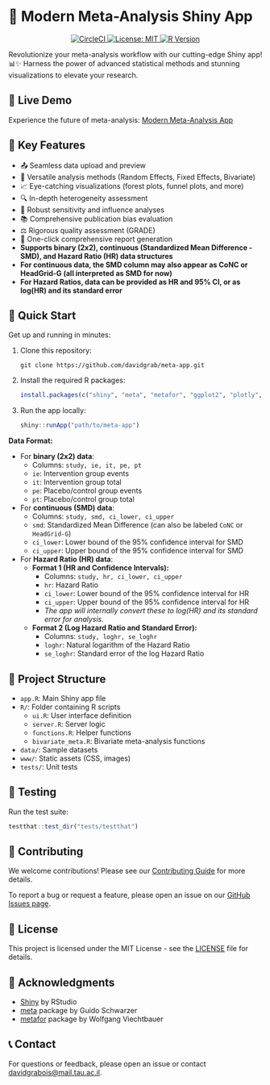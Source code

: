 # 🚀 Modern Meta-Analysis Shiny App

<p align="center">
  <a href="https://app.circleci.com/pipelines/github/davidgrab/meta-app">
    <img src="https://img.shields.io/circleci/build/github/davidgrab/meta-app/main" alt="CircleCI">
  </a>
  <a href="https://opensource.org/licenses/MIT">
    <img src="https://img.shields.io/badge/License-MIT-yellow.svg" alt="License: MIT">
  </a>
  <a href="https://cran.r-project.org/">
    <img src="https://img.shields.io/badge/R-≥4.0.0-blue.svg" alt="R Version">
  </a>
</p>

Revolutionize your meta-analysis workflow with our cutting-edge Shiny app! 📊✨ Harness the power of advanced statistical methods and stunning visualizations to elevate your research.

## 🌟 Live Demo

Experience the future of meta-analysis: [Modern Meta-Analysis App](https://modern-meta-analysis.shinyapps.io/meta-app/)

## 🎯 Key Features

- 📤 Seamless data upload and preview
- 🧮 Versatile analysis methods (Random Effects, Fixed Effects, Bivariate)
- 📈 Eye-catching visualizations (forest plots, funnel plots, and more)
- 🔍 In-depth heterogeneity assessment
- 🔬 Robust sensitivity and influence analyses
- 📚 Comprehensive publication bias evaluation
- ⚖️ Rigorous quality assessment (GRADE)
- 📄 One-click comprehensive report generation
- **Supports binary (2x2), continuous (Standardized Mean Difference - SMD), and Hazard Ratio (HR) data structures**
- **For continuous data, the SMD column may also appear as CoNC or HeadGrid-G (all interpreted as SMD for now)**
- **For Hazard Ratios, data can be provided as HR and 95% CI, or as log(HR) and its standard error**

## 🚀 Quick Start

Get up and running in minutes:

1. Clone this repository:
   ```
   git clone https://github.com/davidgrab/meta-app.git
   ```

2. Install the required R packages:
   ```r
   install.packages(c("shiny", "meta", "metafor", "ggplot2", "plotly", "DT", "bslib", "shinyjs", "rmarkdown", "knitr", "gridExtra", "sp", "sf", "testthat","BiasedUrn","bsicons","readxl","shinycssloaders","pandoc"))
   ```

3. Run the app locally:
   ```r
   shiny::runApp("path/to/meta-app")
   ```

**Data Format:**
- For **binary (2x2) data**:
    - Columns: `study, ie, it, pe, pt`
    - `ie`: Intervention group events
    - `it`: Intervention group total
    - `pe`: Placebo/control group events
    - `pt`: Placebo/control group total
- For **continuous (SMD) data**:
    - Columns: `study, smd, ci_lower, ci_upper`
    - `smd`: Standardized Mean Difference (can also be labeled `CoNC` or `HeadGrid-G`)
    - `ci_lower`: Lower bound of the 95% confidence interval for SMD
    - `ci_upper`: Upper bound of the 95% confidence interval for SMD
- For **Hazard Ratio (HR) data**:
    - **Format 1 (HR and Confidence Intervals):**
        - Columns: `study, hr, ci_lower, ci_upper`
        - `hr`: Hazard Ratio
        - `ci_lower`: Lower bound of the 95% confidence interval for HR
        - `ci_upper`: Upper bound of the 95% confidence interval for HR
        - *The app will internally convert these to log(HR) and its standard error for analysis.*
    - **Format 2 (Log Hazard Ratio and Standard Error):**
        - Columns: `study, loghr, se_loghr`
        - `loghr`: Natural logarithm of the Hazard Ratio
        - `se_loghr`: Standard error of the log Hazard Ratio

## 📁 Project Structure

- `app.R`: Main Shiny app file
- `R/`: Folder containing R scripts
  - `ui.R`: User interface definition
  - `server.R`: Server logic
  - `functions.R`: Helper functions
  - `bivariate_meta.R`: Bivariate meta-analysis functions
- `data/`: Sample datasets
- `www/`: Static assets (CSS, images)
- `tests/`: Unit tests

## 🧪 Testing

Run the test suite:

```r
testthat::test_dir("tests/testthat")
```

## 🤝 Contributing

We welcome contributions! Please see our [Contributing Guide](CONTRIBUTING.md) for more details.

To report a bug or request a feature, please open an issue on our [GitHub Issues page](https://github.com/davidgrab/meta-app/issues).

## 📜 License

This project is licensed under the MIT License - see the [LICENSE](LICENSE) file for details.

## 🙏 Acknowledgments

- [Shiny](https://shiny.rstudio.com/) by RStudio
- [meta](https://cran.r-project.org/web/packages/meta/index.html) package by Guido Schwarzer
- [metafor](https://www.metafor-project.org/) package by Wolfgang Viechtbauer

## 📞 Contact

For questions or feedback, please open an issue or contact [davidgrabois@mail.tau.ac.il](mailto:davidgrabois@mail.tau.ac.il).
